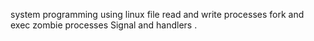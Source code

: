 system programming using linux
file read and write
processes
fork and exec
zombie processes
Signal and handlers
.
